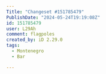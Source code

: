 ```yaml
---
Title: "Changeset #151785479"
PublishDate: "2024-05-24T19:19:08Z"
id: 151785479
user: L29Ah
comment: flagpoles
created_by: iD 2.29.0
tags:
  - Montenegro
  - Bar

---
```


